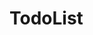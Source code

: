 # TodoList

<!-- echo "# TodoList" >> README.md
  git init
  git add README.md
  git commit -m "first commit"
  git branch -M main
  git remote add origin https://github.com/Jahirul-Islam-Jantu/TodoList.git
  git push -u origin main
  git remote add origin https://github.com/Jahirul-Islam-Jantu/TodoList.git
  git branch -M main
  git push -u origin main
   -->
